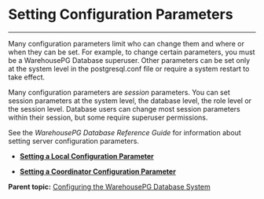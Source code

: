 # Setting Configuration Parameters
---

Many configuration parameters limit who can change them and where or when they can be set. For example, to change certain parameters, you must be a WarehousePG Database superuser. Other parameters can be set only at the system level in the postgresql.conf file or require a system restart to take effect.

Many configuration parameters are *session* parameters. You can set session parameters at the system level, the database level, the role level or the session level. Database users can change most session parameters within their session, but some require superuser permissions.

See the *WarehousePG Database Reference Guide* for information about setting server configuration parameters.

-   **[Setting a Local Configuration Parameter](../topics/g-setting-a-local-configuration-parameter.html)**  

-   **[Setting a Coordinator Configuration Parameter](../topics/g-setting-a-coordinator-configuration-parameter.html)**  


**Parent topic:** [Configuring the WarehousePG Database System](../topics/g-configuring-the-greenplum-system.html)

